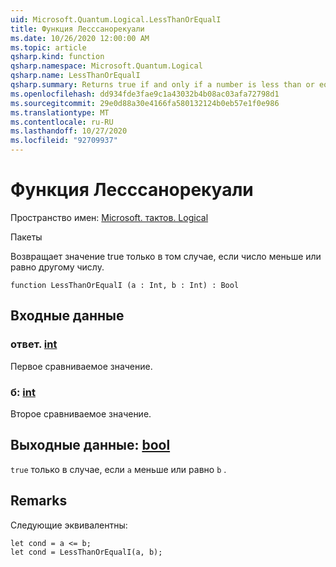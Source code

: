 ```yaml
---
uid: Microsoft.Quantum.Logical.LessThanOrEqualI
title: Функция Лесссанорекуали
ms.date: 10/26/2020 12:00:00 AM
ms.topic: article
qsharp.kind: function
qsharp.namespace: Microsoft.Quantum.Logical
qsharp.name: LessThanOrEqualI
qsharp.summary: Returns true if and only if a number is less than or equal to another number.
ms.openlocfilehash: dd934fde3fae9c1a43032b4b08ac03afa72798d1
ms.sourcegitcommit: 29e0d88a30e4166fa580132124b0eb57e1f0e986
ms.translationtype: MT
ms.contentlocale: ru-RU
ms.lasthandoff: 10/27/2020
ms.locfileid: "92709937"
---
```

# <a name="lessthanorequali-function"></a>Функция Лесссанорекуали

Пространство имен: [Microsoft. тактов. Logical](xref:Microsoft.Quantum.Logical)

Пакеты [](https://nuget.org/packages/)


Возвращает значение true только в том случае, если число меньше или равно другому числу.

```qsharp
function LessThanOrEqualI (a : Int, b : Int) : Bool
```


## <a name="input"></a>Входные данные

### <a name="a--int"></a>ответ. [int](xref:microsoft.quantum.lang-ref.int)

Первое сравниваемое значение.


### <a name="b--int"></a>б: [int](xref:microsoft.quantum.lang-ref.int)

Второе сравниваемое значение.



## <a name="output--bool"></a>Выходные данные: [bool](xref:microsoft.quantum.lang-ref.bool)

`true` только в случае, если `a` меньше или равно `b` .

## <a name="remarks"></a>Remarks

Следующие эквивалентны:

```Q#
let cond = a <= b;
let cond = LessThanOrEqualI(a, b);
```